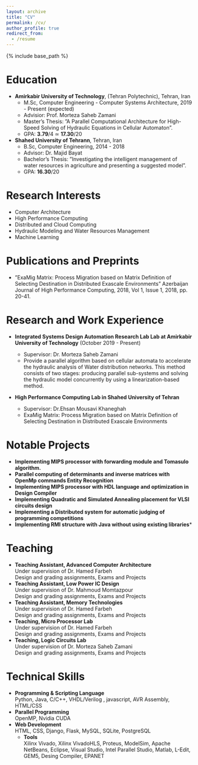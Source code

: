 ```yaml
---
layout: archive
title: "CV"
permalink: /cv/
author_profile: true
redirect_from:
  - /resume
---
```


{% include base_path %}

Education
======
* **Amirkabir University of Technology**, (Tehran Polytechnic), Tehran, Iran
  * M.Sc, Computer Engineering - Computer Systems Architecture, 2019 - Present (expected)
  * Advisior: Prof. Morteza Saheb Zamani
  * Master’s Thesis: ”A Parallel Computational Architecture for High-Speed Solving of Hydraulic Equations in Cellular Automaton”.
  * GPA: **3.79**/4 ≃ **17.30**/20
* **Shahed University of Tehrann**, Tehran, Iran
  * B.Sc, Computer Engineering, 2014 - 2018
  * Advisor:  Dr. Majid Bayat 
  * Bachelor’s Thesis: ”Investigating the intelligent management of water resources in agriculture and presenting a suggested model”.
  * GPA: **16.30**/20

Research Interests
======
* Computer Architecture
* High Performance Computing
* Distributed and Cloud Computing
* Hydraulic Modeling and Water Resources Management
* Machine Learning


Publications and Preprints
======
* ”ExaMig Matrix: Process Migration based on Matrix Definition of Selecting Destination in Distributed Exascale Environments” Azerbaijan Journal of High Performance Computing, 2018, Vol 1, Issue 1, 2018, pp. 20-41.

Research and Work Experience
======
* **Integrated Systems Design Automation Research Lab Lab at Amirkabir University of Technology** (October  2019 - Present) <br/>
  * Supervisor: Dr. Morteza Saheb Zamani
  * Provide a parallel algorithm based on cellular automata to accelerate the hydraulic analysis of Water     distribution networks. This method consists of two stages: producing parallel sub-systems and solving the hydraulic model concurrently by using a linearization-based method.

* **High Performance Computing Lab in Shahed University of Tehran**  <br/>
  * Supervisor: Dr.Ehsan Mousavi Khaneghah
  * ExaMig Matrix: Process Migration based on Matrix Definition of Selecting Destination in Distributed Exascale Environments

Notable Projects
======
* **Implementing MIPS processor with forwarding module and Tomasulo algorithm.**
* **Parallel computing of determinants and inverse matrices with OpenMp commands Entity Recognition**
* **Implementing MIPS processor with HDL language and optimization in Design Compiler**
* **Implementing Quadratic and Simulated Annealing placement for VLSI circuits design**
* **Implementing a Distributed system for automatic judging of programming competitions**
* **Implementing RMI structure with Java without using existing libraries***

Teaching
======
  * **Teaching Assistant, Advanced Computer Architecture** <br/>
    Under supervision of Dr. Hamed Farbeh <br/>
    Design and grading assignments, Exams and Projects
  * **Teaching Assistant, Low Power IC Design** <br/>
    Under supervision of Dr. Mahmoud Momtazpour <br/>
    Design and grading assignments, Exams and Projects
  * **Teaching Assistant, Memory Technologies** <br/>
    Under supervision of Dr. Hamed Farbeh  <br/>
    Design and grading assignments, Exams and Projects
  * **Teaching, Micro Processor Lab** <br/>
    Under supervision of Dr. Hamed Farbeh <br/>
    Design and grading assignments, Exams and Projects
  * **Teaching, Logic Circuits Lab** <br/>
    Under supervision of Dr. Morteza Saheb Zamani <br/>
    Design and grading assignments, Exams and Projects


Technical Skills
======
* **Programming & Scripting Language** <br/>
  Python, Java, C/C++, VHDL/Verilog , javascript, AVR Assembly, HTML/CSS
* **Parallel Programming** <br/>
  OpenMP, Nvidia CUDA
* **Web Development** <br/>
  HTML, CSS, Django, Flask, MySQL, SQLite, PostgreSQL
  * **Tools** <br/>
  Xilinx Vivado, Xilinx VivadoHLS, Proteus, ModelSim, Apache NetBeans, Eclipse, Visual Studio, Intel Parallel Studio, Matlab, L-Edit, GEM5, Desing Compiler, EPANET

